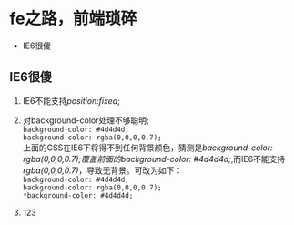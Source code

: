 fe之路，前端琐碎
=================

* IE6很傻


## IE6很傻 ##
1. IE6不能支持*position:fixed*;

2. 对background-color处理不够聪明;    
    `background-color: #4d4d4d;`    
    `background-color: rgba(0,0,0,0.7);`    
    上面的CSS在IE6下将得不到任何背景颜色，猜测是*background-color: rgba(0,0,0,0.7);*覆盖前面的*background-color: #4d4d4d;*,而IE6不能支持*rgba(0,0,0,0.7)*，导致无背景。可改为如下：    
    `background-color: #4d4d4d;`    
    `background-color: rgba(0,0,0,0.7);`    
    `*background-color: #4d4d4d;`

3. 123
    
    
